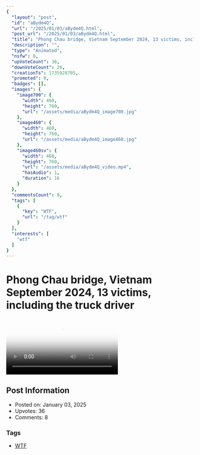 ```yaml
---
{
  "layout": "post",
  "id": "aBydm4Q",
  "url": "/2025/01/03/aBydm4Q.html",
  "post_url": "/2025/01/03/aBydm4Q.html",
  "title": "Phong Chau bridge, Vietnam September 2024, 13 victims, including the truck driver",
  "description": "",
  "type": "Animated",
  "nsfw": 0,
  "upVoteCount": 36,
  "downVoteCount": 26,
  "creationTs": 1735928705,
  "promoted": 0,
  "badges": [],
  "images": {
    "image700": {
      "width": 460,
      "height": 760,
      "url": "/assets/media/aBydm4Q_image700.jpg"
    },
    "image460": {
      "width": 460,
      "height": 760,
      "url": "/assets/media/aBydm4Q_image460.jpg"
    },
    "image460sv": {
      "width": 460,
      "height": 760,
      "url": "/assets/media/aBydm4Q_video.mp4",
      "hasAudio": 1,
      "duration": 16
    }
  },
  "commentsCount": 8,
  "tags": [
    {
      "key": "WTF",
      "url": "/tag/wtf"
    }
  ],
  "interests": [
    "wtf"
  ]
}
---
```


# Phong Chau bridge, Vietnam September 2024, 13 victims, including the truck driver

<video controls playsinline loop poster="/assets/media/aBydm4Q_image460.jpg">
  <source src="/assets/media/aBydm4Q_video.mp4" type="video/mp4">
  Your browser does not support the video tag.
</video>

## Post Information

- Posted on: January 03, 2025
- Upvotes: 36
- Comments: 8

### Tags

- [WTF](/tag/WTF)
